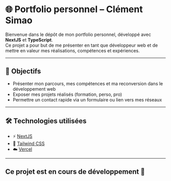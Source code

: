 # 🌐 Portfolio personnel – Clément Simao

Bienvenue dans le dépôt de mon portfolio personnel, développé avec **NextJS** et **TypeScript**.  
Ce projet a pour but de me présenter en tant que développeur web et de mettre en valeur mes réalisations, compétences et expériences.

---

## 🚀 Objectifs

- Présenter mon parcours, mes compétences et ma reconversion dans le développement web
- Exposer mes projets réalisés (formation, perso, pro)
- Permettre un contact rapide via un formulaire ou lien vers mes réseaux

---

## 🛠️ Technologies utilisées

- ⚡️ [NextJS](https://reactjs.org/)
- 🎨 [Tailwind CSS](https://tailwindcss.com/) 
- ☁️ [Vercel](https://vercel.com/) 

---


## Ce projet est en cours de développement 🚧 
